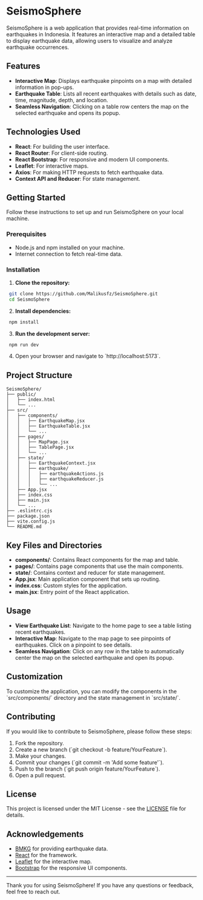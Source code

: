 
# SeismoSphere

SeismoSphere is a web application that provides real-time information on earthquakes in Indonesia. It features an interactive map and a detailed table to display earthquake data, allowing users to visualize and analyze earthquake occurrences.

## Features

- **Interactive Map**: Displays earthquake pinpoints on a map with detailed information in pop-ups.
- **Earthquake Table**: Lists all recent earthquakes with details such as date, time, magnitude, depth, and location.
- **Seamless Navigation**: Clicking on a table row centers the map on the selected earthquake and opens its popup.

## Technologies Used

- **React**: For building the user interface.
- **React Router**: For client-side routing.
- **React Bootstrap**: For responsive and modern UI components.
- **Leaflet**: For interactive maps.
- **Axios**: For making HTTP requests to fetch earthquake data.
- **Context API and Reducer**: For state management.

## Getting Started

Follow these instructions to set up and run SeismoSphere on your local machine.

### Prerequisites

- Node.js and npm installed on your machine.
- Internet connection to fetch real-time data.

### Installation

1. **Clone the repository:**
  ```bash
   git clone https://github.com/Malikusfz/SeismoSphere.git
   cd SeismoSphere
  ```

2. **Install dependencies:**
  ```bash
   npm install
  ```

3. **Run the development server:**
  ```bash
   npm run dev
  ```

4. Open your browser and navigate to \`http://localhost:5173\`.

## Project Structure

```
SeismoSphere/
├── public/
│   ├── index.html
│   └── ...
├── src/
│   ├── components/
│   │   ├── EarthquakeMap.jsx
│   │   ├── EarthquakeTable.jsx
│   │   └── ...
│   ├── pages/
│   │   ├── MapPage.jsx
│   │   ├── TablePage.jsx
│   │   └── ...
│   ├── state/
│   │   ├── EarthquakeContext.jsx
│   │   ├── earthquake/
│   │   │   ├── earthquakeActions.js
│   │   │   ├── earthquakeReducer.js
│   │   │   └── ...
│   ├── App.jsx
│   ├── index.css
│   ├── main.jsx
│   └── ...
├── .eslintrc.cjs
├── package.json
├── vite.config.js
└── README.md
```

## Key Files and Directories

- **components/**: Contains React components for the map and table.
- **pages/**: Contains page components that use the main components.
- **state/**: Contains context and reducer for state management.
- **App.jsx**: Main application component that sets up routing.
- **index.css**: Custom styles for the application.
- **main.jsx**: Entry point of the React application.

## Usage

- **View Earthquake List**: Navigate to the home page to see a table listing recent earthquakes.
- **Interactive Map**: Navigate to the map page to see pinpoints of earthquakes. Click on a pinpoint to see details.
- **Seamless Navigation**: Click on any row in the table to automatically center the map on the selected earthquake and open its popup.

## Customization

To customize the application, you can modify the components in the \`src/components/\` directory and the state management in \`src/state/\`.

## Contributing

If you would like to contribute to SeismoSphere, please follow these steps:

1. Fork the repository.
2. Create a new branch (\`git checkout -b feature/YourFeature\`).
3. Make your changes.
4. Commit your changes (\`git commit -m 'Add some feature'\`).
5. Push to the branch (\`git push origin feature/YourFeature\`).
6. Open a pull request.

## License

This project is licensed under the MIT License - see the [LICENSE](LICENSE) file for details.

## Acknowledgements

- [BMKG](https://www.bmkg.go.id/) for providing earthquake data.
- [React](https://reactjs.org/) for the framework.
- [Leaflet](https://leafletjs.com/) for the interactive map.
- [Bootstrap](https://getbootstrap.com/) for the responsive UI components.

---

Thank you for using SeismoSphere! If you have any questions or feedback, feel free to reach out.

